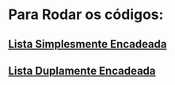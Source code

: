# Para Rodar os códigos: 

## [Lista Simplesmente Encadeada](https://replit.com/@Anadob/Lista-Simplesmente-Encadeada#main.cpp)

## [Lista Duplamente Encadeada](https://replit.com/@Anadob/Lista-Duplamente-Encadeada#main.cpp)
